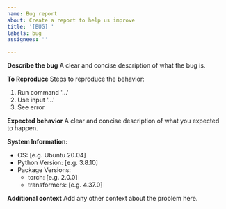 ```yaml
---
name: Bug report
about: Create a report to help us improve
title: '[BUG] '
labels: bug
assignees: ''

---
```


**Describe the bug**
A clear and concise description of what the bug is.

**To Reproduce**
Steps to reproduce the behavior:
1. Run command '...'
2. Use input '...'
3. See error

**Expected behavior**
A clear and concise description of what you expected to happen.

**System Information:**
 - OS: [e.g. Ubuntu 20.04]
 - Python Version: [e.g. 3.8.10]
 - Package Versions:
   - torch: [e.g. 2.0.0]
   - transformers: [e.g. 4.37.0]

**Additional context**
Add any other context about the problem here.
